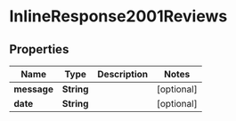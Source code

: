 
# InlineResponse2001Reviews

## Properties
Name | Type | Description | Notes
------------ | ------------- | ------------- | -------------
**message** | **String** |  |  [optional]
**date** | **String** |  |  [optional]



